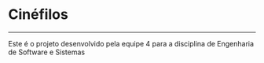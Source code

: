 # Cinéfilos
---
Este é o projeto desenvolvido pela equipe 4 para a disciplina de Engenharia de Software e Sistemas


